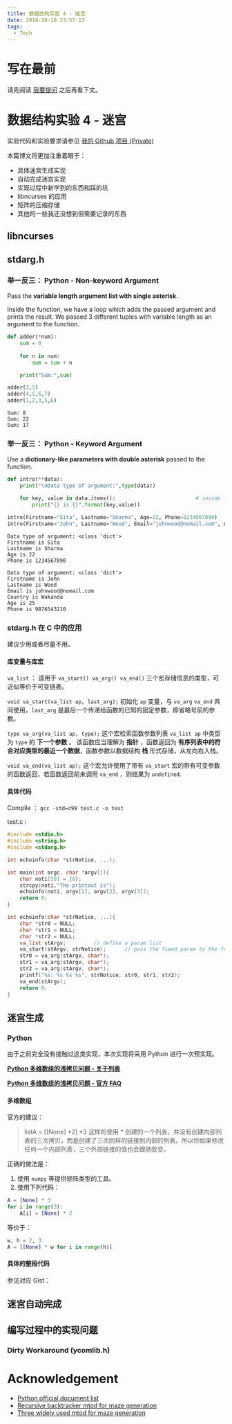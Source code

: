 ```yaml
---
title: 数据结构实验 4 - 迷宫
date: 2018-10-18 23:57:13
tags:
  - Tech
---
```


# 写在最前

请先阅读 [我要提问](https://github.com/octowhale/Stop-Ask-Questions-The-Stupid-Ways/blob/master/README.md) 之后再看下文。

# 数据结构实验 4 - 迷宫

实验代码和实验要求请参见 [我的 Github 项目 (Private)](https://github.com/kmahyyg/datastru-ynu)

本篇博文将更加注重着眼于：

- 具体迷宫生成实现
- 自动完成迷宫实现
- 实现过程中新学到的东西和踩的坑
- libncurses 的应用
- 矩阵的压缩存储
- 其他的一些我还没想到但需要记录的东西

## libncurses

## stdarg.h

### 举一反三： Python - Non-keyword Argument

Pass the **variable length argument list with single asterisk**.

Inside the function, we have a loop which adds the passed argument and prints the result. We passed 3 different tuples with variable length as an argument to the function.

```python
def adder(*num):
    sum = 0
    
    for n in num:
        sum = sum + n

    print("Sum:",sum)

adder(3,5)
adder(4,5,6,7)
adder(1,2,3,5,6)
```

```
Sum: 8
Sum: 22
Sum: 17
```

### 举一反三： Python - Keyword Argument

Use a **dictionary-like parameters with double asterisk** passed to the function.

```python
def intro(**data):
    print("\nData type of argument:",type(data))

    for key, value in data.items():                          # inside loop
        print("{} is {}".format(key,value))

intro(Firstname="Sita", Lastname="Sharma", Age=22, Phone=1234567890)
intro(Firstname="John", Lastname="Wood", Email="johnwood@nomail.com", Country="Wakanda", Age=25, Phone=9876543210)
```

```
Data type of argument: <class 'dict'>
Firstname is Sita
Lastname is Sharma
Age is 22
Phone is 1234567890

Data type of argument: <class 'dict'>
Firstname is John
Lastname is Wood
Email is johnwood@nomail.com
Country is Wakanda
Age is 25
Phone is 9876543210
```

### stdarg.h 在 C 中的应用

建议少用或者尽量不用。

#### 库变量与库宏

`va_list` ： 适用于 `va_start() va_arg() va_end()` 三个宏存储信息的类型，可近似等价于可变链表。

`void va_start(va_list ap, last_arg);` 初始化 `ap` 变量，与 `va_arg` `va_end` 共同使用，`last_arg` 是最后一个传递给函数的已知的固定参数，即省略号前的参数。

`type va_arg(va_list ap, type);` 这个宏检索函数参数列表 `va_list ap` 中类型为 `type` 的 **下一个参数** 。 该函数应当理解为 **指针** ，函数返回为 **有序列表中的符合对应类型的最近一个数据**，函数参数以数据结构 **栈** 形式存储，从左向右入栈。

`void va_end(va_list ap);` 这个宏允许使用了带有 `va_start` 宏的带有可变参数的函数返回，若函数返回前未调用 `va_end` ，则结果为 `undefined`.

#### 具体代码

Compile ： `gcc -std=c99 test.c -o test`

test.c :

```c
#include <stdio.h>
#include <string.h>
#include <stdarg.h>

int echoinfo(char *strNotice, ...);

int main(int argc, char *argv[]){
    char noti[50] = {0};
    strcpy(noti,"The printout is");
    echoinfo(noti, argv[1], argv[2], argv[3]);
    return 0;
}

int echoinfo(char *strNotice, ...){
    char *str0 = NULL;
    char *str1 = NULL;
    char *str2 = NULL;
    va_list stArgv;         // define a param list
    va_start(stArgv, strNotice);      // pass the fixed param to the function
    str0 = va_arg(stArgv, char*);
    str1 = va_arg(stArgv, char*);
    str2 = va_arg(stArgv, char*);
    printf("%s: %s %s %s", strNotice, str0, str1, str2);
    va_end(stArgv);
    return 0;
}
```

## 迷宫生成

### Python 
由于之前完全没有接触过这类实现，本次实现将采用 Python 进行一次预实现。

**[Python 多维数组的浅拷贝问题 - 关于列表](https://docs.python.org/3/library/stdtypes.html#common-sequence-operations)** 

**[Python 多维数组的浅拷贝问题 - 官方 FAQ](https://docs.python.org/3/faq/programming.html#faq-multidimensional-list)**

#### 多维数组

官方的建议：

> listA = [[None] \*2] \*3
这样的使用 * 创建的一个列表，并没有创建内部列表的三次拷贝，而是创建了三次同样的链接到内部的列表。所以你如果修改任何一个内部列表，三个外部链接的值也会跟随改变。

正确的做法是：

1. 使用 `numpy` 等提供矩阵类型的工具。
2. 使用下列代码：

```python
A = [None] * 3
for i in range(3):
    A[i] = [None] * 2
```

等价于：

```python
w, h = 2, 3
A = [[None] * w for i in range(h)]
```

#### 具体的整段代码

参见对应 Gist：



## 迷宫自动完成

## 编写过程中的实现问题

### Dirty Workaround (ycomlib.h)

# Acknowledgement

- [Python official document list](https://docs.python.org/3/)
- [Recursive backtracker mtod for maze generation](https://blog.csdn.net/crystal_tyan/article/details/42523861)
- [Three widely used mtod for maze generation](https://blog.csdn.net/juzihongle1/article/details/73135920)

